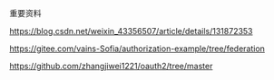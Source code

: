 


重要资料

https://blog.csdn.net/weixin_43356507/article/details/131872353

https://gitee.com/vains-Sofia/authorization-example/tree/federation


https://github.com/zhangjiwei1221/oauth2/tree/master